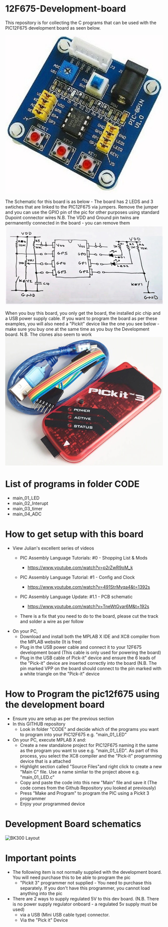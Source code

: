 # 12F675-Development-board

This repository is for collecting the C programs that can be used with the PIC12F675 development board as seen below.

<img src="images/12f675 board.jpg" alt="Dev board"/>

The Schematic for this board is as below - The board has 2 LEDS and 3 swtiches that are linked to the PIC12F675 via jumpers. Remove the jumper and you can use the GPIO pin of the pic for other purposes using standard Dupoint connector wires
N.B. The VDD and Ground pin twins are permanently connected in the board - you can remove them
<img src="images/12f675 schematic.jpg" alt="Schematic"/>


When you buy this board, you only get the board, the installed pic chip and a USB power supply cable.
If you want to program the board as per these examples, you will also need a "Pickit" device like the one you see below - make sure you buy one at the same time as you buy the Development board. N.B. The clones also seem to work
<img src="images/pickit3.jpg" alt="Pickit 3"/>


# List of programs in folder CODE
 - main_01_LED  
 - main_02_Interupt 	 
 - main_03_timer 	 	 
 - main_04_ADC 


# How to get setup with this board
- View Julian's excellent series of videos
  - PIC Assembly Language Tutorials: #0 - Shopping List & Mods
    - https://www.youtube.com/watch?v=p2rZwR9oM_k
  - PIC Assembly Language Tutorial: #1 - Config and Clock
    - https://www.youtube.com/watch?v=491StrMyqa4&t=1392s
  - PIC Assembly Language Update: #1.1 - PCB schematic
    - https://www.youtube.com/watch?v=TneWtGyar6M&t=192s
    
  - There is a fix that you need to do to the board, please cut the track and solder a wire as per follow 
- On your PC, 
  - Download and install both the MPLAB X IDE and XC8 compiler from the MPLAB website (It is free) 
  - Plug in the USB power cable and connect it to your 12F675 development board (This cable is only used for powering the board) 
  - Plug in the USB cable of Pick-it" device and ensure the 6 leads of the "Pick-it" device are inserted correctly into the board (N.B. The pin marked VPP on the board should connect to the pin marked with a white triangle on the "Pick-it" device  

# How to Program the pic12f675 using the development board
- Ensure you are setup as per the previous section
- In this GITHUB repository
  - Look in folder "CODE" and decide which of the programs you want to program into your PIC12F675 e.g. "main_01_LED"
- On your PC, execute MPLAB X and:
  - Create a new standalone project for PIC12F675 naming it the same as the program you want to use e.g. "main_01_LED". As part of this process, you select the XC8 compiler and the "Pick-it" programming device that is a attached 
  - Highlight section called "Source Files"and right click to create a new "Main C" file. Use a name simliar to the project above e.g. "main_01_LED.c"  
  - Copy and paste the code into this new "Main" file and save it (The code comes from the Github Repository you looked at previously)
  - Press "Make and Program" to program the PIC using a Pickit 3 programmer
  - Enjoy your programmed device


# Development Board schematics
<img src="BK300_Layout.jpg" alt="BK300 Layout"/>


# Important points
- The following item is not normally supplied with the development board. You will need purchase this to be able to program the pic
  - "Pickit 3" programmer not supplied - You need to purchase this separately. If you don't have this programmer, you cannot load anything into the pic 
 - There are 2 ways to supply regulated 5V to this dev board. (N.B. There is no power supply regulator onboard - a regulated 5v supply must be used)
   - via a USB (Mini USB cable type) connector. 
   - Via the "Pick it" Device 



